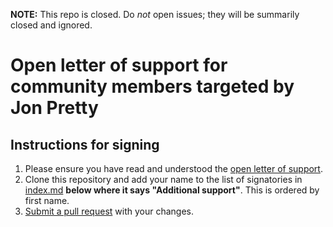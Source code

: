 **NOTE:** This repo is closed. Do _not_ open issues; they will be summarily closed and ignored.

# Open letter of support for community members targeted by Jon Pretty

## Instructions for signing

 1. Please ensure you have read and understood the [open letter of support](https://scala-open-letter.github.io).
 2. Clone this repository and add your name to the list of signatories in [index.md](index.md) **below where it says "Additional support"**. This is ordered by first name.
 3. [Submit a pull request](https://github.com/scala-open-letter/scala-open-letter.github.io/pulls) with your changes.


